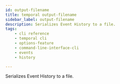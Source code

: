 ```yaml
---
id: output-filename
title: temporal output-filename
sidebar_label: output-filename
description: Serializes Event History to a file.
tags: 
    - cli reference
    - temporal cli
    - options-feature
    - command-line-interface-cli
    - events
    - history

---
```


Serializes Event History to a file.
